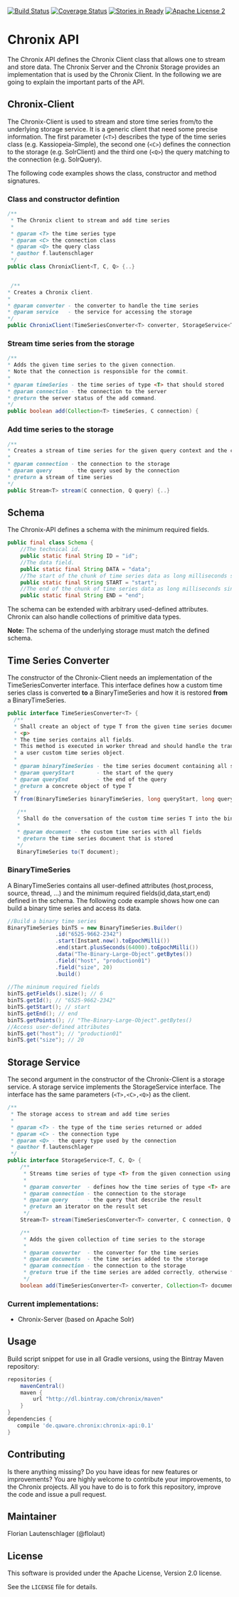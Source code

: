 [![Build Status](https://travis-ci.org/ChronixDB/chronix.api.svg)](https://travis-ci.org/ChronixDB/chronix.api)
[![Coverage Status](https://coveralls.io/repos/ChronixDB/chronix.api/badge.svg?branch=master&service=github)](https://coveralls.io/github/ChronixDB/chronix.api?branch=master)
[![Stories in Ready](https://badge.waffle.io/ChronixDB/chronix.api.png?label=ready&title=Ready)](https://waffle.io/ChronixDB/chronix.api)
[![Apache License 2](http://img.shields.io/badge/license-ASF2-blue.svg)](https://github.com/ChronixDB/chronix.api/blob/master/LICENSE)

# Chronix API
The Chronix API defines the Chronix Client class that allows one to stream and store data. 
The Chronix Server and the Chronix Storage provides an implementation that is used by the Chronix Client. 
In the following we are going to explain the important parts of the API.
## Chronix-Client
The Chronix-Client is used to stream and store time series from/to the underlying storage service.
It is a generic client that need some precise information.
The first parameter (`<T>`) describes the type of the time series class (e.g. Kassiopeia-Simple), the second one (`<C>`) defines the connection to the storage (e.g. SolrClient) and the third one (`<Q>`) the query matching to the connection (e.g. SolrQuery).

The following code examples shows the class, constructor and method signatures.
### Class and constructor defintion 
```java
/**
 * The Chronix client to stream and add time series
 *
 * @param <T> the time series type
 * @param <C> the connection class
 * @param <Q> the query class
 * @author f.lautenschlager
 */
public class ChronixClient<T, C, Q> {..}


 /**
* Creates a Chronix client.
*
* @param converter - the converter to handle the time series
* @param service   - the service for accessing the storage
*/
public ChronixClient(TimeSeriesConverter<T> converter, StorageService<T, C, Q> service) {
```

### Stream time series from the storage
```java
/**
* Adds the given time series to the given connection.
* Note that the connection is responsible for the commit.
*
* @param timeSeries - the time series of type <T> that should stored
* @param connection - the connection to the server
* @return the server status of the add command.
*/
public boolean add(Collection<T> timeSeries, C connection) {
```

### Add time series to the storage
```java
/**
* Creates a stream of time series for the given query context and the connection
*
* @param connection - the connection to the storage
* @param query      - the query used by the connection
* @return a stream of time series
*/
public Stream<T> stream(C connection, Q query) {..}
```

## Schema
The Chronix-API defines a schema with the minimum required fields.
```java
public final class Schema {
    //The technical id.
    public static final String ID = "id";
    //The data field.
    public static final String DATA = "data";
    //The start of the chunk of time series data as long milliseconds since 1970
    public static final String START = "start";
    //The end of the chunk of time series data as long milliseconds since 1970
    public static final String END = "end";
```
The schema can be extended with arbitrary used-defined attributes.
Chronix can also handle collections of primitive data types.

**Note:** The schema of the underlying storage must match the defined schema.
## Time Series Converter
The constructor of the Chronix-Client needs an implementation of the TimeSeriesConverter interface.
This interface defines how a custom time series class is converted **to** a BinaryTimeSeries and how it is restored **from** a BinaryTimeSeries.
```java
public interface TimeSeriesConverter<T> {
  /**
  * Shall create an object of type T from the given time series document.
  * <p>
  * The time series contains all fields.
  * This method is executed in worker thread and should handle the transformation into
  * a user custom time series object.
  *
  * @param binaryTimeSeries - the time series document containing all stored fields and values
  * @param queryStart       - the start of the query
  * @param queryEnd         - the end of the query
  * @return a concrete object of type T
  */
  T from(BinaryTimeSeries binaryTimeSeries, long queryStart, long queryEnd);

   /**
   * Shall do the conversation of the custom time series T into the binary time series that is stored.
   *
   * @param document - the custom time series with all fields
   * @return the time series document that is stored
   */
   BinaryTimeSeries to(T document);
```
### BinaryTimeSeries
 A BinaryTimeSeries contains all user-defined attributes (host,process, source, thread, ...) and the minimum required fields(id,data,start,end) defined in the schema.
 The following code example shows how one can build a binary time series and access its data.
 ```java
 //Build a binary time series
BinaryTimeSeries binTS = new BinaryTimeSeries.Builder()
                .id("6525-9662-2342")
                .start(Instant.now().toEpochMilli())
                .end(start.plusSeconds(64000).toEpochMilli())
                .data("The-Binary-Large-Object".getBytes())
                .field("host", "production01")
                .field("size", 20)
                .build()
                
//The minimum required fields
binTS.getFields().size(); // 6
binTS.getId(); // "6525-9662-2342"
binTS.getStart(); // start
binTS.getEnd(); // end
binTS.getPoints(); // "The-Binary-Large-Object".getBytes()
//Access user-defined attributes
binTS.get("host"); // "production01"
binTS.get("size"); // 20
 ```
 
## Storage Service
The second argument in the constructor of the Chronix-Client is a storage service.
A storage service implements the StorageService interface.
The interface has the same parameters (`<T>,<C>,<Q>`) as the client.
```java
/**
 * The storage access to stream and add time series
 *
 * @param <T> - the type of the time series returned or added
 * @param <C> - the connection type
 * @param <Q> - the query type used by the connection
 * @author f.lautenschlager
 */
public interface StorageService<T, C, Q> {
    /**
     * Streams time series of type <T> from the given connection using the given query.
     *
     * @param converter  - defines how the time series of type <T> are created
     * @param connection - the connection to the storage
     * @param query      - the query that describe the result
     * @return an iterator on the result set
     */
    Stream<T> stream(TimeSeriesConverter<T> converter, C connection, Q query);

    /**
     * Adds the given collection of time series to the storage
     *
     * @param converter  - the converter for the time series
     * @param documents  - the time series added to the storage
     * @param connection - the connection to the storage
     * @return true if the time series are added correctly, otherwise false
     */
    boolean add(TimeSeriesConverter<T> converter, Collection<T> documents, C connection);
```

### Current implementations:
- Chronix-Server (based on Apache Solr)

## Usage
Build script snippet for use in all Gradle versions, using the Bintray Maven repository:

```groovy
repositories {
    mavenCentral()
    maven { 
        url "http://dl.bintray.com/chronix/maven" 
    }
}
dependencies {
   compile 'de.qaware.chronix:chronix-api:0.1'
}
```

## Contributing

Is there anything missing? Do you have ideas for new features or improvements? You are highly welcome to contribute
your improvements, to the Chronix projects. All you have to do is to fork this repository,
improve the code and issue a pull request.

## Maintainer

Florian Lautenschlager (@flolaut)

## License

This software is provided under the Apache License, Version 2.0 license.

See the `LICENSE` file for details.
